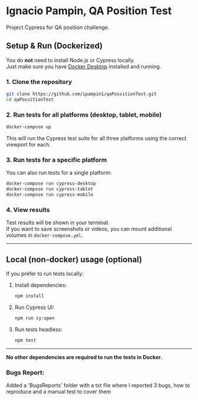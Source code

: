 # Ignacio Pampin, QA Position Test

Project Cypress for QA position challenge.

## Setup & Run (Dockerized)

You do **not** need to install Node.js or Cypress locally.  
Just make sure you have [Docker Desktop](https://www.docker.com/products/docker-desktop/) installed and running.

### 1. Clone the repository

```bash
git clone https://github.com/ipampin1/qaPossitionTest.git
cd qaPossitionTest
```

### 2. Run tests for all platforms (desktop, tablet, mobile)

```bash
docker-compose up
```

This will run the Cypress test suite for all three platforms using the correct viewport for each.

### 3. Run tests for a specific platform

You can also run tests for a single platform:

```bash
docker-compose run cypress-desktop
docker-compose run cypress-tablet
docker-compose run cypress-mobile
```

### 4. View results

Test results will be shown in your terminal.  
If you want to save screenshots or videos, you can mount additional volumes in `docker-compose.yml`.

---

## Local (non-docker) usage (optional)

If you prefer to run tests locally:

1. Install dependencies:
   ```bash
   npm install
   ```
2. Run Cypress UI:
   ```bash
   npm run cy:open
   ```
3. Run tests headless:
   ```bash
   npm test
   ```

---

**No other dependencies are required to run the tests in Docker.**

### Bugs Report: 
Added a 'BugsReports' folder with a txt file where I reported 3 bugs, how to reproduce and a manual test to cover them
